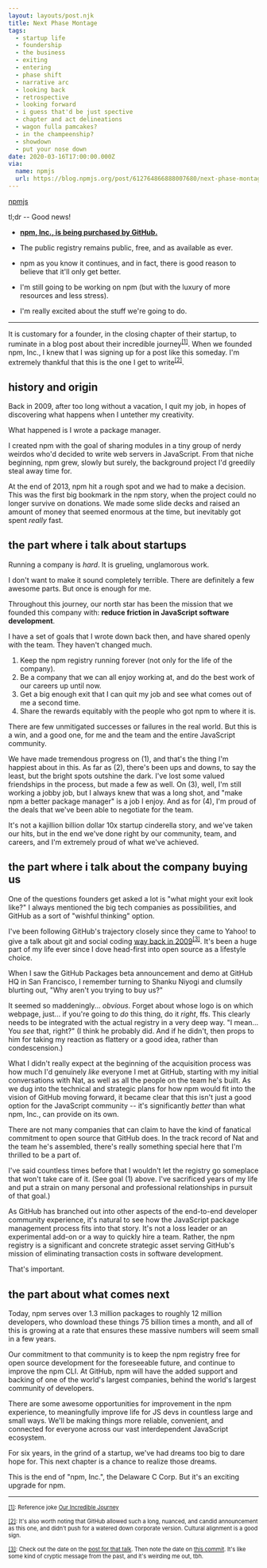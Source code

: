 ```yaml
---
layout: layouts/post.njk
title: Next Phase Montage
tags:
  - startup life
  - foundership
  - the business
  - exiting
  - entering
  - phase shift
  - narrative arc
  - looking back
  - retrospective
  - looking forward
  - i guess that'd be just spective
  - chapter and act delineations
  - wagon fulla pamcakes?
  - in the champeenship?
  - showdown
  - put your nose down
date: 2020-03-16T17:00:00.000Z
via:
  name: npmjs
  url: https://blog.npmjs.org/post/612764866888007680/next-phase-montage
---
```


[npmjs](https://blog.npmjs.org/post/612764866888007680/next-phase-montage)

tl;dr -- Good news!

- [**npm, Inc., is being purchased by
  GitHub.**](https://github.blog/2020-03-16-npm-is-joining-github/)

- The public registry remains public, free, and as available as ever.

- npm as you know it continues, and in fact, there is good reason to
  believe that it'll only get better.

- I'm still going to be working on npm (but with the luxury of more
  resources and less stress).

- I'm really excited about the stuff we're going to do.

------

It is customary for a founder, in the closing chapter of their startup, to
ruminate in a blog post about their incredible journey<sup
style="font-size: 0.8em"><a href="#montagefn1"
id="montageref1">[1]</a></sup>.  When we founded npm, Inc., I knew that I
was signing up for a post like this someday.  I'm extremely thankful that
this is the one I get to write<sup style="font-size: 0.8em"><a
href="#montagefn2" id="montageref2">[2]</a></sup>.

## history and origin

Back in 2009, after too long without a vacation, I quit my job, in hopes of
discovering what happens when I untether my creativity.

What happened is I wrote a package manager.

I created npm with the goal of sharing modules in a tiny group of nerdy
weirdos who'd decided to write web servers in JavaScript.  From that niche
beginning, npm grew, slowly but surely, the background project I'd greedily
steal away time for.

At the end of 2013, npm hit a rough spot and we had to make a decision.
This was the first big bookmark in the npm story, when the project could no
longer survive on donations.  We made some slide decks and raised an amount
of money that seemed enormous at the time, but inevitably got spent
_really_ fast.

## the part where i talk about startups

Running a company is *hard*.  It is grueling, unglamorous work.

I don't want to make it sound completely terrible.  There are definitely a
few awesome parts.  But once is enough for me.

Throughout this journey, our north star has been the mission that we
founded this company with: **reduce friction in JavaScript software
development**.

I have a set of goals that I wrote down back then, and have shared openly
with the team.  They haven't changed much.

1. Keep the npm registry running forever (not only for the life of the
   company).
2. Be a company that we can all enjoy working at, and do the best work of
   our careers up until now.
3. Get a big enough exit that I can quit my job and see what comes out of
   me a second time.
4. Share the rewards equitably with the people who got npm to where it is.

There are few unmitigated successes or failures in the real world.  But
this is a win, and a good one, for me and the team and the entire
JavaScript community.

We have made tremendous progress on (1), and that's the thing I'm happiest
about in this.  As far as (2), there's been ups and downs, to say the
least, but the bright spots outshine the dark.  I've lost some valued
friendships in the process, but made a few as well.  On (3), well, I'm
still working a jobby job, but I always knew that was a long shot, and
"make npm a better package manager" is a job I enjoy.  And as for (4), I'm
proud of the deals that we've been able to negotiate for the team.

It's not a kajillion billion dollar 10x startup cinderella story, and we've
taken our hits, but in the end we've done right by our community, team, and
careers, and I'm extremely proud of what we've achieved.

## the part where i talk about the company buying us

One of the questions founders get asked a lot is "what might your exit look
like?"  I always mentioned the big tech companies as possibilities, and
GitHub as a sort of "wishful thinking" option.

I've been following GitHub's trajectory closely since they came to Yahoo!
to give a talk about git and social coding [way back in
2009](https://yuiblog.com/blog/2009/09/29/video-github/)<sup
style="font-size: 0.8em"><a href="#montagefn3"
id="montageref3">[3]</a></sup>.  It's been a huge part of my life ever
since I dove head-first into open source as a lifestyle choice.

When I saw the GitHub Packages beta announcement and demo at GitHub HQ in
San Francisco, I remember turning to Shanku Niyogi and clumsily blurting
out, "Why aren't you trying to buy us?"

It seemed so maddeningly... _obvious_.  Forget about whose logo is on which
webpage, just... if you're going to _do_ this thing, do it _right_, ffs.
This clearly needs to be integrated with the actual registry in a very deep
way.  "I mean... You _see_ that, right?"  (I think he probably did.  And if
he didn't, then props to him for taking my reaction as flattery or a good
idea, rather than condescension.)

What I didn't really expect at the beginning of the acquisition process was
how much I'd genuinely _like_ everyone I met at GitHub, starting with my
initial conversations with Nat, as well as all the people on the team he's
built.  As we dug into the technical and strategic plans for how npm would
fit into the vision of GitHub moving forward, it became clear that this
isn't just a good option for the JavaScript community -- it's significantly
_better_ than what npm, Inc., can provide on its own.

There are not many companies that can claim to have the kind of fanatical
commitment to open source that GitHub does.  In the track record of Nat and
the team he's assembled, there's really something special here that I'm
thrilled to be a part of.

I've said countless times before that I wouldn't let the registry go
someplace that won't take care of it.  (See goal (1) above.  I've
sacrificed years of my life and put a strain on many personal and
professional relationships in pursuit of that goal.)

As GitHub has branched out into other aspects of the end-to-end developer
community experience, it's natural to see how the JavaScript package
management process fits into that story.  It's not a loss leader or an
experimental add-on or a way to quickly hire a team.  Rather, the npm
registry is a significant and concrete strategic asset serving GitHub's
mission of eliminating transaction costs in software development.

That's important.

## the part about what comes next

Today, npm serves over 1.3 million packages to roughly 12 million
developers, who download these things 75 billion times a month, and all of
this is growing at a rate that ensures these massive numbers will seem
small in a few years.

Our commitment to that community is to keep the npm registry free for open
source development for the foreseeable future, and continue to improve the
npm CLI.  At GitHub, npm will have the added support and backing of one of
the world's largest companies, behind the world's largest community of
developers.

There are some awesome opportunities for improvement in the npm experience,
to meaningfully improve life for JS devs in countless large and small ways.
We'll be making things more reliable, convenient, and connected for
everyone across our vast interdependent JavaScript ecosystem.

For six years, in the grind of a startup, we've had dreams too big to dare
hope for.  This next chapter is a chance to realize those dreams.

This is the end of "npm, Inc.", the Delaware C Corp.  But it's an exciting
upgrade for npm.

------

<small id="montagefn1" style="font-size: 0.8em"><a
href="#montageref1">[1]</a>: Reference joke [Our Incredible
Journey](https://ourincrediblejourney.tumblr.com/)</small>

<small id="montagefn2" style="font-size: 0.8em"><a
href="#montageref2">[2]</a>: It's also worth noting that GitHub allowed
such a long, nuanced, and candid announcement as this one, and didn't push
for a watered down corporate version.  Cultural alignment is a good
sign.</small>

<small id="montagefn3" style="font-size: 0.8em"><a
href="#montageref3">[3]</a>: Check out the date on the [post for that
talk](https://web.archive.org/web/20200406085446/https://yuiblog.com/blog/2009/09/29/video-github/).
Then note the date on [this
commit](https://github.com/npm/cli/commit/4626dfa73b7847e9c42c1f799935f8242794d020).
It's like some kind of cryptic message from the past, and it's weirding me
out, tbh.</small>

